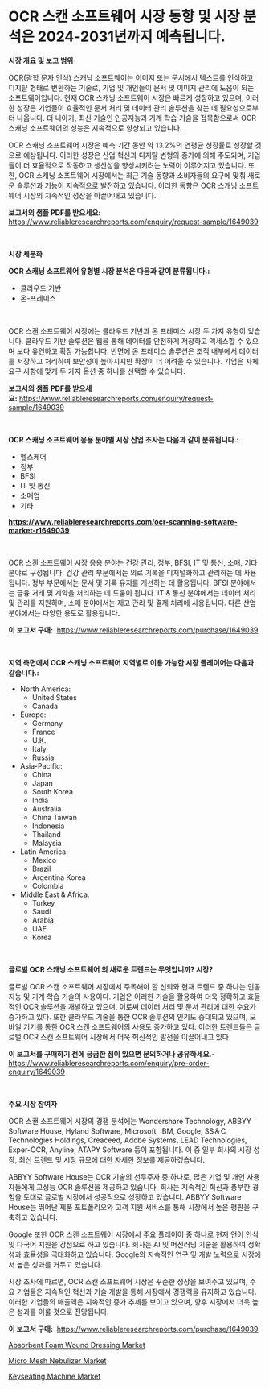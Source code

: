 <p><h1>OCR 스캔 소프트웨어 시장 동향 및 시장 분석은 2024-2031년까지 예측됩니다.</h1></p><p><strong>시장 개요 및 보고 범위</strong></p>
<p><p>OCR(광학 문자 인식) 스캐닝 소프트웨어는 이미지 또는 문서에서 텍스트를 인식하고 디지턀 형태로 변환하는 기술로, 기업 및 개인들이 문서 및 이미지 관리에 도움이 되는 소프트웨어입니다. 현재 OCR 스캐닝 소프트웨어 시장은 빠르게 성장하고 있으며, 이러한 성장은 기업들이 효율적인 문서 처리 및 데이터 관리 솔루션을 찾는 데 필요성으로부터 나옵니다. 더 나아가, 최신 기술인 인공지능과 기계 학습 기술을 접목함으로써 OCR 스캐닝 소프트웨어의 성능은 지속적으로 향상되고 있습니다.</p><p>OCR 스캐닝 소프트웨어 시장은 예측 기간 동안 약 13.2%의 연평균 성장률로 성장할 것으로 예상됩니다. 이러한 성장은 산업 혁신과 디지턀 변형의 증가에 의해 주도되며, 기업들이 더 효율적으로 작동하고 생산성을 향상시키려는 노력이 이루어지고 있습니다. 또한, OCR 스캐닝 소프트웨어 시장에서는 최근 기술 동향과 소비자들의 요구에 맞춰 새로운 솔루션과 기능이 지속적으로 발전하고 있습니다. 이러한 동향은 OCR 스캐닝 소프트웨어 시장의 지속적인 성장을 이끌어내고 있습니다.</p></p>
<p><strong>보고서의 샘플 PDF를 받으세요:</strong> <a href="https://www.reliableresearchreports.com/enquiry/request-sample/1649039">https://www.reliableresearchreports.com/enquiry/request-sample/1649039</a></p>
<p>&nbsp;</p>
<p><strong>시장 세분화</strong></p>
<p><strong>OCR 스캐닝 소프트웨어 유형별 시장 분석은 다음과 같이 분류됩니다.:</strong></p>
<p><ul><li>클라우드 기반</li><li>온-프레미스</li></ul></p>
<p>&nbsp;</p>
<p><p>OCR 스캔 소프트웨어 시장에는 클라우드 기반과 온 프레미스 시장 두 가지 유형이 있습니다. 클라우드 기반 솔루션은 웹을 통해 데이터를 안전하게 저장하고 액세스할 수 있으며 보다 유연하고 확장 가능합니다. 반면에 온 프레미스 솔루션은 조직 내부에서 데이터를 저장하고 처리하며 보안성이 높아지지만 확장이 더 어려울 수 있습니다. 기업은 자체 요구 사항에 맞게 두 가지 옵션 중 하나를 선택할 수 있습니다.</p></p>
<p><strong>보고서의 샘플 PDF를 받으세요:</strong>&nbsp;<a href="https://www.reliableresearchreports.com/enquiry/request-sample/1649039">https://www.reliableresearchreports.com/enquiry/request-sample/1649039</a></p>
<p>&nbsp;</p>
<p><strong> OCR 스캐닝 소프트웨어 응용 분야별 시장 산업 조사는 다음과 같이 분류됩니다.:</strong></p>
<p><ul><li>헬스케어</li><li>정부</li><li>BFSI</li><li>IT 및 통신</li><li>소매업</li><li>기타</li></ul></p>
<p><strong><a href="https://www.reliableresearchreports.com/ocr-scanning-software-market-r1649039">https://www.reliableresearchreports.com/ocr-scanning-software-market-r1649039</a></strong></p>
<p>&nbsp;</p>
<p><p>OCR 스캔 소프트웨어 시장 응용 분야는 건강 관리, 정부, BFSI, IT 및 통신, 소매, 기타 분야로 구성됩니다. 건강 관리 부문에서는 의료 기록을 디지털화하고 관리하는 데 사용됩니다. 정부 부문에서는 문서 및 기록 유지를 개선하는 데 활용됩니다. BFSI 분야에서는 금융 거래 및 계약을 처리하는 데 도움이 됩니다. IT & 통신 분야에서는 데이터 처리 및 관리를 지원하며, 소매 분야에서는 재고 관리 및 결제 처리에 사용됩니다. 다른 산업 분야에서는 다양한 용도로 활용됩니다.</p></p>
<p><strong>이 보고서 구매:</strong>&nbsp; <a href="https://www.reliableresearchreports.com/purchase/1649039">https://www.reliableresearchreports.com/purchase/1649039</a></p>
<p>&nbsp;</p>
<p><strong>지역 측면에서 OCR 스캐닝 소프트웨어 지역별로 이용 가능한 시장 플레이어는 다음과 같습니다.:</strong></p>
<p><ul>
    <li>
        North America:
        <ul>
            <li>United States</li>
            <li>Canada</li>
        </ul>
    </li>
    <li>
        Europe:
        <ul>
            <li>Germany</li>
            <li>France</li>
            <li>U.K.</li>
            <li>Italy</li>
            <li>Russia</li>
        </ul>
    </li>
    <li>
        Asia-Pacific:
        <ul>
            <li>China</li>
            <li>Japan</li>
            <li>South Korea</li>
            <li>India</li>
            <li>Australia</li>
            <li>China Taiwan</li>
            <li>Indonesia</li>
            <li>Thailand</li>
            <li>Malaysia</li>
        </ul>
    </li>
    <li>
        Latin America:
        <ul>
            <li>Mexico</li>
            <li>Brazil</li>
            <li>Argentina Korea</li>
            <li>Colombia</li>
        </ul>
    </li>
    <li>
        Middle East & Africa:
        <ul>
            <li>Turkey</li>
            <li>Saudi</li>
            <li>Arabia</li>
            <li>UAE</li>
            <li>Korea</li>
        </ul>
    </li>
    </ul></p>
<p>&nbsp;</p>
<p><strong>글로벌 OCR 스캐닝 소프트웨어 의 새로운 트렌드는 무엇입니까? 시장?</strong></p>
<p><p>글로벌 OCR 스캔 소프트웨어 시장에서 주목해야 할 신뢰와 현재 트렌드 중 하나는 인공 지능 및 기계 학습 기술의 사용이다. 기업은 이러한 기술을 활용하여 더욱 정확하고 효율적인 OCR 솔루션을 개발하고 있으며, 이로써 데이터 처리 및 문서 관리에 대한 수요가 증가하고 있다. 또한 클라우드 기술을 통한 OCR 솔루션의 인기도 증대되고 있으며, 모바일 기기를 통한 OCR 스캔 소프트웨어의 사용도 증가하고 있다. 이러한 트렌드들은 글로벌 OCR 스캔 소프트웨어 시장에서 더욱 혁신적인 발전을 이끌어내고 있다.</p></p>
<p><strong>이 보고서를 구매하기 전에 궁금한 점이 있으면 문의하거나 공유하세요.</strong>- <a href="https://www.reliableresearchreports.com/enquiry/pre-order-enquiry/1649039">https://www.reliableresearchreports.com/enquiry/pre-order-enquiry/1649039</a></p>
<p>&nbsp;</p>
<p><strong>주요 시장 참여자</strong></p>
<p><p>OCR 스캔 소프트웨어 시장의 경쟁 분석에는 Wondershare Technology, ABBYY Software House, Hyland Software, Microsoft, IBM, Google, SS＆C Technologies Holdings, Creaceed, Adobe Systems, LEAD Technologies, Exper-OCR, Anyline, ATAPY Software 등이 포함됩니다. 이 중 일부 회사의 시장 성장, 최신 트렌드 및 시장 규모에 대한 자세한 정보를 제공하겠습니다.</p><p>ABBYY Software House는 OCR 기술의 선두주자 중 하나로, 많은 기업 및 개인 사용자들에게 고성능 OCR 솔루션을 제공하고 있습니다. 회사는 지속적인 혁신과 풍부한 경험을 토대로 글로벌 시장에서 성공적으로 성장하고 있습니다. ABBYY Software House는 뛰어난 제품 포트폴리오와 고객 지원 서비스를 통해 시장에서 높은 평판을 구축하고 있습니다.</p><p>Google 또한 OCR 스캔 소프트웨어 시장에서 주요 플레이어 중 하나로 현지 언어 인식 및 다국어 지원을 강점으로 하고 있습니다. 회사는 AI 및 머신러닝 기술을 활용하여 정확성과 효율성을 극대화하고 있습니다. Google의 지속적인 연구 및 개발 노력으로 시장에서 높은 성과를 거두고 있습니다.</p><p>시장 조사에 따르면, OCR 스캔 소프트웨어 시장은 꾸준한 성장을 보여주고 있으며, 주요 기업들은 지속적인 혁신과 기술 개발을 통해 시장에서 경쟁력을 유지하고 있습니다. 이러한 기업들의 매출액은 지속적인 증가 추세를 보이고 있으며, 향후 시장에서 더욱 높은 성과를 이룰 것으로 전망됩니다.</p></p>
<p><strong>이 보고서 구매:</strong>&nbsp;&nbsp;<a href="https://www.reliableresearchreports.com/purchase/1649039">https://www.reliableresearchreports.com/purchase/1649039</a></p>
<p><p><a href="https://www.linkedin.com/pulse/absorbent-foam-wound-dressing-market-comprehensive-assessment-fzqvc?trackingId=rN%2FvpUf%2BmX7dLQsQ5EjaQg%3D%3D">Absorbent Foam Wound Dressing Market</a></p><p><a href="https://www.linkedin.com/pulse/micro-mesh-nebulizer-market-share-evolution-growth-trends-c2cjc?trackingId=E4GYQPs7W8U9xx7kyNZf3A%3D%3D">Micro Mesh Nebulizer Market</a></p><p><a href="https://github.com/PeterParrish5/Market-Research-Report-List-4/blob/main/keyseating-machine-market.md">Keyseating Machine Market</a></p></p>